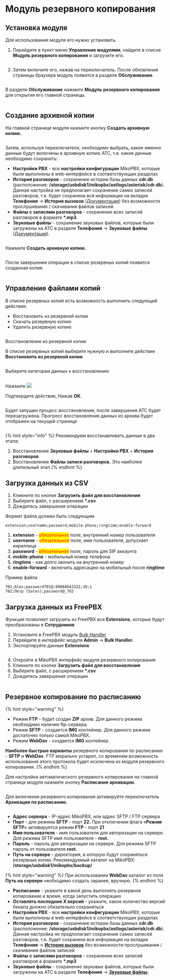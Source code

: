 # Модуль резервного копирования

## Установка модуля <a href="#sozdanie_arxivnoj_kopii" id="sozdanie_arxivnoj_kopii"></a>

Для использования модуля его нужно установить.

1. Перейдите в пункт меню **Управление модулями**, найдите в списке **Модуль резервного копирования** и загрузите его.

<figure><img src="../../.gitbook/assets/mod_rezerv_kopir_0.png" alt=""><figcaption></figcaption></figure>

2. Затем включите его, нажав на переключатель. После обновления страницы браузера модуль появится в разделе **Обслуживание**.

<figure><img src="../../.gitbook/assets/mod_rezerv_kopir_0 (1).gif" alt=""><figcaption></figcaption></figure>

В разделе **Обслуживание** нажмите **Модуль резервного копирования** для открытия его главной страницы.

<figure><img src="../../.gitbook/assets/mod_rezerv_kopir_1.png" alt=""><figcaption></figcaption></figure>

## Создание архивной копии <a href="#sozdanie_arxivnoj_kopii" id="sozdanie_arxivnoj_kopii"></a>

На главной странице модуля нажмите кнопку **Создать архивную копию.**

<figure><img src="../../.gitbook/assets/mod_rezerv_kopir_2.png" alt=""><figcaption></figcaption></figure>

Затем, используя переключатели, необходимо выбрать, какие именно данные будут включены в архивную копию АТС, т.е. какие данные необходимо сохранить:

* **Настройки PBX** - все **настройки конфигурации** MikoPBX, которые были выполнены в web-интерфейсе в соответствующих разделах
* **История разговоров** - сохранение истории базы данных **cdr.db** (расположение: **/storage/usbdisk1/mikopbx/astlogs/asterisk/cdr.db**). Данная настройка не предполагает сохранение самих записей разговоров, т.е. будет сохранена вся информация на вкладке **Телефония** → **История вызовов** ([Документация](../telefoniya/call-detail-records.md)) без возможности прослушивания / скачивания файлов записей.
* **Файлы с записями разговоров** - сохранение всех записей разговоров в формате **\*.mp3**.
* **Звуковые файлы** - сохранение звуковых файлов, которые были загружены на АТС в разделе **Телефония** → **Звуковые файлы** ([Документация](../telefoniya/sound-files.md)).

<figure><img src="../../.gitbook/assets/mod_rezerv_kopir_3.png" alt=""><figcaption></figcaption></figure>

Нажмите **Создать архивную копию.**

<figure><img src="../../.gitbook/assets/mod_rezerv_kopir_4.png" alt=""><figcaption></figcaption></figure>

После завершения операции в списке резервных копий появится созданная копия.

<figure><img src="../../.gitbook/assets/mod_rezerv_kopir_5.png" alt=""><figcaption></figcaption></figure>

## Управление файлами копий <a href="#upravlenie_fajlami" id="upravlenie_fajlami"></a>

В списке резервных копий есть возможность выполнить следующий действия:

* Восстановить из резервной копии
* Скачать резервную копию
* Удалить резервную копию

<figure><img src="../../.gitbook/assets/mod_rezerv_kopir_6.png" alt=""><figcaption></figcaption></figure>

Восстановление из резервной копии

В списке резервных копий выберите нужную и выполните действие **Восстановить из резервной копии**

<figure><img src="../../.gitbook/assets/mod_rezerv_kopir_7.png" alt=""><figcaption></figcaption></figure>

Выберите категории данных к восстановлению

<figure><img src="../../.gitbook/assets/mod_rezerv_kopir_8.png" alt=""><figcaption></figcaption></figure>

Нажмите  ![](../../.gitbook/assets/mod\_rezerv\_kopir\_9.png)

Подтвердите действие, Нажав **ОK**.

<figure><img src="../../.gitbook/assets/mod_rezerv_kopir_ok.png" alt=""><figcaption></figcaption></figure>

Будет запущен процесс восстановления, после завершения АТС будет перезагружена. Прогресс восстановления данных из архива будет отображен на текущей странице

<figure><img src="../../.gitbook/assets/mod_rezerv_kopir_process.png" alt=""><figcaption></figcaption></figure>

{% hint style="info" %}
Рекомендуем восстанавливать данные в два этапа:

1. Восстановление **Звуковые файлы** + **Настройки PBX** + **История разговоров**
2. Восстановление **Файлы записи разговоров.** Это наиболее длительный этап
{% endhint %}

## Загрузка данных из CSV <a href="#zagruzka_dannyx_iz_csv" id="zagruzka_dannyx_iz_csv"></a>

1. Кликните по кнопке **Загрузить файл для восстановления**
2. Выберите файл, с расширением **\*.csv**
3. Дождитесь завершения операции

Формат файла должен быть следующим

```
extension;username;password;mobile-phone;ringtime;enable-forward
```

1. **extension** - <mark style="color:red;">обязательное</mark> поле, внутренний номер пользователя
2. **username** - <mark style="color:red;">обязательное</mark> поле, имя пользователя, допускает кириллица
3. **password** - <mark style="color:red;">обязательное</mark> поле, пароль для SIP аккаунта
4. **mobile-phone** - мобильный номер телефона
5. **ringtime** - как долго звонить на внутренний номер
6. **enable-forward** - включить адресацию на мобильный после **ringtime**

Пример файла

```
701;Alex;password701@;89066643322;10;1
702;Петр (Sales);password@_702
```

## Загрузка данных из FreePBX <a href="#zagruzka_dannyx_iz_freepbx" id="zagruzka_dannyx_iz_freepbx"></a>

Функция позволяет загрузить из FreePBX все **Extensions**, которые будут преобразованы в **Сотрудников**

1. Установите в FreePBX модуль [Bulk Handler](https://wiki.freepbx.org/display/FPG/Bulk+Handler)
2. Перейдите в интерфейс модуля **Admin** -> **Bulk Handler.**
3. Экспортируйте данные **Extensions**

<figure><img src="../../.gitbook/assets/mod_rezerv_kopir_1.gif" alt=""><figcaption></figcaption></figure>

4. Откройте в MikoPBX интерфейс модуля резервного копирования
5. Кликните по кнопке **Загрузить файл для восстановления**
6. Выберите файл, с расширением **\*.csv**
7. Дождитесь завершения операции

<figure><img src="../../.gitbook/assets/mod_rezerv_kopir_2.gif" alt=""><figcaption></figcaption></figure>

## Резервное копирование по расписанию <a href="#rezervnoe_kopirovanie_po_raspisaniju" id="rezervnoe_kopirovanie_po_raspisaniju"></a>

{% hint style="warning" %}
* Режим **FTP** - будет создан **ZIP** архив. Для данного режима необходимо наличие ftp-сервера.
* Режим **SFTP** - создается **IMG** контейнер. Для данного режима достаточно только самой MikoPBX.
* Режим **WebDav** - создается **IMG** контейнер.

**Наиболее быстрые варианты** резервного копирования по расписанию - **SFTP** и **WebDav**. FTP морально устарел, со временем возможность использования этого протокола будет исключена из модуля резервного копирования.
{% endhint %}

Для настройки автоматического резервного копирования на главной странице модуля нажмите кнопку **Расписание архивации.**

<figure><img src="../../.gitbook/assets/mod_rezerv_kopir_rasp_arhiv.png" alt=""><figcaption></figcaption></figure>

Для включения резервного копирования активируйте переключатель **Архивация по расписанию.**

<figure><img src="../../.gitbook/assets/mod_rezerv_kopir_rasp_arhiv_1.png" alt=""><figcaption></figcaption></figure>

* **Адрес сервера** - IP-адрес MikoPBX, или адрес SFTP / FTP сервера
* **Порт** - для режима **SFTP** - порт **22.** При отключении флага «**Режим SFTP**» активируется режим **FTP** - порт **21**
* **Имя пользователя** - имя пользователя для авторизации на сервере. Для режима SFTP имя пользователя - **root.**
* **Пароль** - пароль для авторизации на сервере. Для режима SFTP пароль от пользователя **root.**
* **Путь на сервере** - директория, в которую будут сохраняться резервные копии. Рекомендуемый каталог на MikoPBX: **/storage/usbdisk1/mikopbx/backup/**

{% hint style="warning" %}
При использовании **WebDav** каталог из поля **Путь на сервере** необходимо создать заранее, вручную.
{% endhint %}

* **Расписание** - укажите в какой день выполнять резервное копирование и время, когда запустить операцию
* **Оставлять последние Х версий** - укажите, какое количество версий бекапа должно обязательно сохраняться
* **Настройки PBX** - все **настройки конфигурации** MikoPBX, которые были выполнены в web-интерфейсе в соответствующих разделах
* **История разговоров** - сохранение истории базы данных **cdr.db** (расположение: **/storage/usbdisk1/mikopbx/astlogs/asterisk/cdr.db**). Данная настройка не предполагает сохранение самих записей разговоров, т.е. будет сохранена вся информация на вкладке **Телефония** → [**История вызовов**](../telefoniya/call-detail-records.md) без возможности прослушивания / скачивания файлов записей
* **Файлы с записями разговоров** - сохранение всех записей разговоров в формате **\*.mp3**
* **Звуковые файлы** - сохранение звуковых файлов, которые были загружены на АТС в разделе **Телефония** → [**Звуковые файлы**](../telefoniya/sound-files.md)**.**
